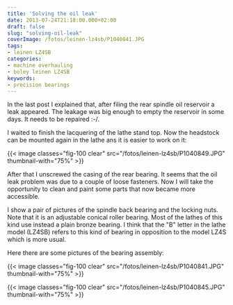 ```yaml
---
title: 'Solving the oil leak'
date: 2013-07-24T21:18:00.000+02:00
draft: false
slug: "solving-oil-leak"
coverImage: /fotos/leinen-lz4sb/P1040841.JPG
tags:
- leinen LZ4SB
categories:
- machine overhauling
- boley leinen LZ4SB
keywords:
- precision bearings
---
```



In the last post I explained that, after filing the rear spindle oil
reservoir a leak appeared. The leakage was big enough to empty the
reservoir in some days. It needs to be repaired :-/.

I waited to finish the lacquering of the lathe stand top. Now the
headstock can be mounted again in the lathe ans it is easier to work
on it:

{{< image classes="fig-100 clear"  src="/fotos/leinen-lz4sb/P1040849.JPG" thumbnail-with="75%" >}}

After that I unscrewed the casing of the rear bearing. It seems that
the oil leak problem was due to a couple of loose fasteners. Now I
will take the opportunity to clean and paint some parts that now
became more accessible.

I show a pair of pictures of the spindle back bearing and the locking
nuts. Note that it is an adjustable conical roller bearing. Most of
the lathes of this kind use instead a plain bronze bearing. I think
that the "B" letter in the lathe model (LZ4SB) refers to this kind of
bearing in opposition to the model LZ4S which is more usual.

Here there are some pictures of the bearing assembly:

{{< image classes="fig-100 clear"  src="/fotos/leinen-lz4sb/P1040841.JPG" thumbnail-with="75%" >}}

{{< image classes="fig-100 clear"  src="/fotos/leinen-lz4sb/P1040845.JPG" thumbnail-with="75%" >}}
